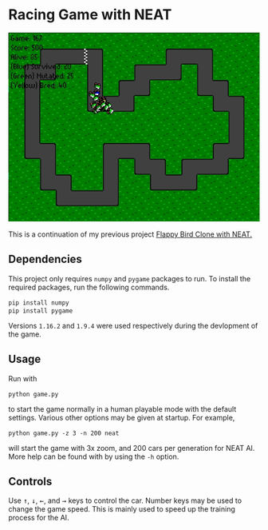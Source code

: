 # Racing Game with NEAT

![Game Screen](./docs/img/racing_game_ai_peek.gif)

This is a continuation of my previous project
[Flappy Bird Clone with NEAT.](https://github.com/greymistcube/flappy_bird_ai)

## Dependencies

This project only requires `numpy` and `pygame` packages to run.
To install the required packages, run the following commands.
```
pip install numpy
pip install pygame
```
Versions `1.16.2` and `1.9.4` were used respectively during the devlopment
of the game.

## Usage

Run with
```
python game.py
```
to start the game normally in a human playable mode with the default settings.
Various other options may be given at startup. For example,
```
python game.py -z 3 -n 200 neat
```
will start the game with 3x zoom, and 200 cars per generation for NEAT AI.
More help can be found with by using the `-h` option.

## Controls
Use <kbd>&uarr;</kbd>, <kbd>&darr;</kbd>, <kbd>&larr;</kbd>, and <kbd>&rarr;</kbd>
keys to control the car. Number keys may be used to change the game speed.
This is mainly used to speed up the training process for the AI.

